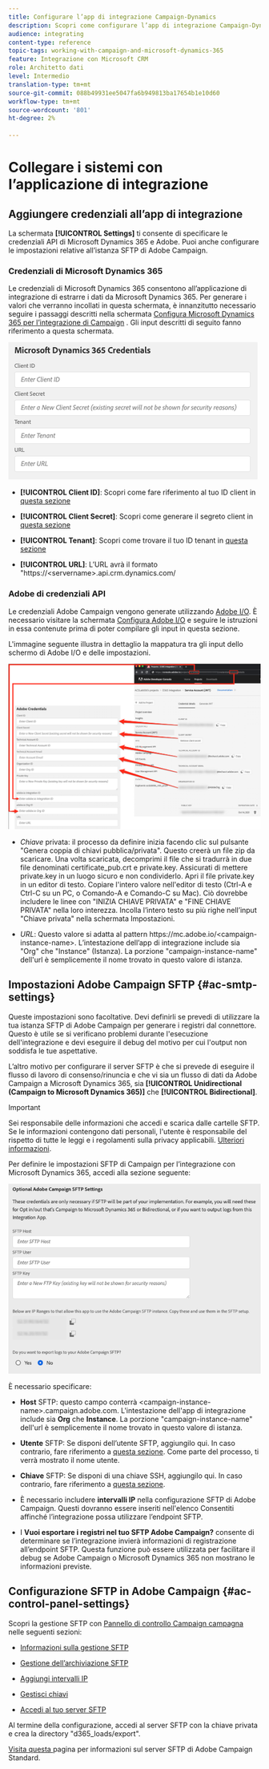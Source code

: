 ```yaml
---
title: Configurare l’app di integrazione Campaign-Dynamics
description: Scopri come configurare l’app di integrazione Campaign-Dynamics
audience: integrating
content-type: reference
topic-tags: working-with-campaign-and-microsoft-dynamics-365
feature: Integrazione con Microsoft CRM
role: Architetto dati
level: Intermedio
translation-type: tm+mt
source-git-commit: 088b49931ee5047fa6b949813ba17654b1e10d60
workflow-type: tm+mt
source-wordcount: '801'
ht-degree: 2%

---
```



# Collegare i sistemi con l’applicazione di integrazione

## Aggiungere credenziali all’app di integrazione

La schermata **[!UICONTROL Settings]** ti consente di specificare le credenziali API di Microsoft Dynamics 365 e Adobe. Puoi anche configurare le impostazioni relative all’istanza SFTP di Adobe Campaign.

### Credenziali di Microsoft Dynamics 365

Le credenziali di Microsoft Dynamics 365 consentono all’applicazione di integrazione di estrarre i dati da Microsoft Dynamics 365.  Per generare i valori che verranno incollati in questa schermata, è innanzitutto necessario seguire i passaggi descritti nella schermata [Configura Microsoft Dynamics 365 per l’integrazione di Campaign](../../integrating/using/d365-acs-configure-d365.md) . Gli input descritti di seguito fanno riferimento a questa schermata.

![](assets/do-not-localize/d365-to-acs-ui-page-workflows-settings-d365.png)

* **[!UICONTROL Client ID]**: Scopri come fare riferimento al tuo ID client in  [questa sezione](../../integrating/using/d365-acs-configure-d365.md#register-a-new-app)

* **[!UICONTROL Client Secret]**: Scopri come generare il segreto client in  [questa sezione](../../integrating/using/d365-acs-configure-d365.md#generate-a-client-secret)

* **[!UICONTROL Tenant]**: Scopri come trovare il tuo ID tenant in  [questa sezione](../../integrating/using/d365-acs-configure-d365.md#get-the-tenant-id)

* **[!UICONTROL URL]**: L’URL avrà il formato &quot;https://&lt;servername>.api.crm.dynamics.com/

### Adobe di credenziali API

Le credenziali Adobe Campaign vengono generate utilizzando [Adobe I/O](https://www.adobe.io/). È necessario visitare la schermata [Configura Adobe I/O](../../integrating/using/d365-acs-configure-adobe-io.md) e seguire le istruzioni in essa contenute prima di poter compilare gli input in questa sezione.

L&#39;immagine seguente illustra in dettaglio la mappatura tra gli input dello schermo di Adobe I/O e delle impostazioni.

![](assets/do-not-localize/d365-to-acs-ui-page-workflows-settings-adobeio.png)

* *Chiave* privata: il processo da definire inizia facendo clic sul pulsante &quot;Genera coppia di chiavi pubblica/privata&quot;. Questo creerà un file zip da scaricare. Una volta scaricata, decomprimi il file che si tradurrà in due file denominati certificate_pub.crt e private.key. Assicurati di mettere private.key in un luogo sicuro e non condividerlo. Apri il file private.key in un editor di testo. Copiare l&#39;intero valore nell&#39;editor di testo (Ctrl-A e Ctrl-C su un PC, o Comando-A e Comando-C su Mac). Ciò dovrebbe includere le linee con &quot;INIZIA CHIAVE PRIVATA&quot; e &quot;FINE CHIAVE PRIVATA&quot; nella loro interezza. Incolla l’intero testo su più righe nell’input &quot;Chiave privata&quot; nella schermata Impostazioni.

* *URL*: Questo valore si adatta al pattern https\://mc.adobe.io/&lt;campaign-instance-name>. L’intestazione dell’app di integrazione include sia &quot;Org&quot; che &quot;Instance&quot; (Istanza). La porzione &quot;campaign-instance-name&quot; dell&#39;url è semplicemente il nome trovato in questo valore di istanza.

## Impostazioni Adobe Campaign SFTP {#ac-smtp-settings}

Queste impostazioni sono facoltative. Devi definirli se prevedi di utilizzare la tua istanza SFTP di Adobe Campaign per generare i registri dal connettore. Questo è utile se si verificano problemi durante l&#39;esecuzione dell&#39;integrazione e devi eseguire il debug del motivo per cui l&#39;output non soddisfa le tue aspettative.

L’altro motivo per configurare il server SFTP è che si prevede di eseguire il flusso di lavoro di consenso/rinuncia e che vi sia un flusso di dati da Adobe Campaign a Microsoft Dynamics 365, sia **[!UICONTROL Unidirectional (Campaign to Microsoft Dynamics 365)]** che **[!UICONTROL Bidirectional]**.

>[!IMPORTANT]
>
>Sei responsabile delle informazioni che accedi e scarica dalle cartelle SFTP. Se le informazioni contengono dati personali, l&#39;utente è responsabile del rispetto di tutte le leggi e i regolamenti sulla privacy applicabili. [Ulteriori informazioni](../../integrating/using/d365-acs-notices-and-recommendations.md#acs-msdyn-manage-privacy).


Per definire le impostazioni SFTP di Campaign per l’integrazione con Microsoft Dynamics 365, accedi alla sezione seguente:

![](assets/do-not-localize/d365-to-acs-ui-page-workflows-settings-sftp.png)

È necessario specificare:

* **Host** SFTP: questo campo conterrà  &lt;campaign-instance-name>.campaign.adobe.com. L&#39;intestazione dell&#39;app di integrazione include sia **Org** che **Instance**. La porzione &quot;campaign-instance-name&quot; dell&#39;url è semplicemente il nome trovato in questo valore di istanza.

* **Utente** SFTP: Se disponi dell’utente SFTP, aggiungilo qui. In caso contrario, fare riferimento a [questa sezione](#ac-control-panel-settings). Come parte del processo, ti verrà mostrato il nome utente.

* **Chiave** SFTP: Se disponi di una chiave SSH, aggiungilo qui. In caso contrario, fare riferimento a [questa sezione](#ac-control-panel-settings).

* È necessario includere **intervalli IP** nella configurazione SFTP di Adobe Campaign. Questi dovranno essere inseriti nell&#39;elenco Consentiti affinché l’integrazione possa utilizzare l’endpoint SFTP.

* I **Vuoi esportare i registri nel tuo SFTP Adobe Campaign?** consente di determinare se l’integrazione invierà informazioni di registrazione all’endpoint SFTP. Questa funzione può essere utilizzata per facilitare il debug se Adobe Campaign o Microsoft Dynamics 365 non mostrano le informazioni previste.

## Configurazione SFTP in Adobe Campaign {#ac-control-panel-settings}

Scopri la gestione SFTP con [Pannello di controllo Campaign campagna](https://experienceleague.adobe.com/docs/control-panel/using/control-panel-home.html?lang=it) nelle seguenti sezioni:

* [Informazioni sulla gestione SFTP](https://experienceleague.adobe.com/docs/control-panel/using/sftp-management/about-sftp-management.html?lang=en#sftp-management)

* [Gestione dell’archiviazione SFTP](https://experienceleague.adobe.com/docs/control-panel/using/sftp-management/key-management.html?lang=en#installing-ssh-key)

* [Aggiungi intervalli IP](https://experienceleague.adobe.com/docs/control-panel/using/sftp-management/ip-range-allow-listing.html?lang=en#sftp-management)

* [Gestisci chiavi](https://experienceleague.adobe.com/docs/control-panel/using/sftp-management/key-management.html?lang=en#sftp-management)

* [Accedi al tuo server SFTP](https://experienceleague.adobe.com/docs/control-panel/using/sftp-management/logging-into-sftp-server.html?lang=en#sftp-management)

Al termine della configurazione, accedi al server SFTP con la chiave privata e crea la directory &quot;d365_loads/export&quot;.

[Visita questa ](https://experienceleague.adobe.com/docs/campaign-standard-learn/control-panel/sftp-management/monitoring-server-capacity.html?lang=en#sftp-management) pagina per informazioni sul server SFTP di Adobe Campaign Standard.
